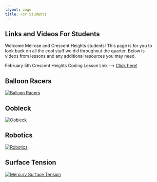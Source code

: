 ```yaml
---
layout: page
title: For Students
---
```

## Links and Videos For Students


Welcome Melrose and Crescent Heights students! This page is for you to look back on all the cool stuff we did throughout the quarter. Below is videos from lessons and any additional resources you may need.

February 5th Crescent Heights Coding Lesson Link --> [Click here!](https://planet.mblock.cc/project/575606)

## Balloon Racers
[![Balloon Racers](http://img.youtube.com/vi/_-Hf93S8EdY/0.jpg)](http://www.youtube.com/watch?v=_-Hf93S8EdY "Balloon Racers")

## Oobleck 

[![Oobleck](http://img.youtube.com/vi/JJfppydyGHw/0.jpg)](http://www.youtube.com/watch?v=JJfppydyGHw "Oobleck")

## Robotics

[![Robotics](http://img.youtube.com/vi/rUmAHHs_i94/0.jpg)](http://www.youtube.com/watch?v=rUmAHHs_i94 "Robotics")

## Surface Tension

[![Mercury Surface Tension](http://img.youtube.com/vi/WR7SIeD-8-o/0.jpg)](http://www.youtube.com/watch?v=WR7SIeD-8-o "Mercury Surface Tension")

